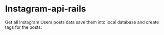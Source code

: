 # Instagram-api-rails
Get all Instagram Users posts data save them into local database and create tags for the posts.
